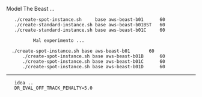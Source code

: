 Model The Beast ... 


       ./create-spot-instance.sh     base aws-beast-b01      60  
       ./create-standard-instance.sh base aws-beast-b01BST   60
       ./create-standard-instance.sh base aws-beast-b01C     60

              Mal experimento ... 

      ./create-spot-instance.sh base aws-beast-b01       60   
          ./create-spot-instance.sh base aws-beast-b01B      60 
          ./create-spot-instance.sh base aws-beast-b01C      60 
          ./create-spot-instance.sh base aws-beast-b01D      60 

------------------------------------------------


       idea ..
       DR_EVAL_OFF_TRACK_PENALTY=5.0